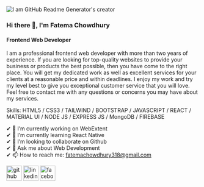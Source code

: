 ![I am GitHub Readme Generator's creator](https://i.ibb.co/mb07H2g/banner.jpg)

### Hi there 👋, I'm Fatema Chowdhury
#### Frontend Web Developer

I am a professional frontend web developer with more than two years of experience. If you are looking for top-quality websites to provide your business or products the best possible, then you have come to the right place. You will get my dedicated work as well as excellent services for your clients at a reasonable price and within deadlines. I enjoy my work and try my level best to give you exceptional customer service that you will love. Feel free to contact me with any questions or concerns you may have about my services.


Skills: HTML5 / CSS3 / TAILWIND / BOOTSTRAP / JAVASCRIPT / REACT / MATERIAL UI / NODE JS / EXPRESS JS / MongoDB / FIREBASE

✔ 🔭 I’m currently working on WebExtent <br>
✔ 🌱 I’m currently learning React Native <br>
✔ 👯 I’m looking to collaborate on Github <br>
✔ 💬 Ask me about Web Development <br>
✔ 📫 How to reach me: fatemachowdhury318@gmail.com <br>


[<img src='https://cdn.jsdelivr.net/npm/simple-icons@3.0.1/icons/github.svg' alt='github' height='40'>](https://github.com/ChowdhuryFatema)  [<img src='https://cdn.jsdelivr.net/npm/simple-icons@3.0.1/icons/linkedin.svg' alt='linkedin' height='40'>](https://www.linkedin.com/in/fatemachowdhury318/)  [<img src='https://cdn.jsdelivr.net/npm/simple-icons@3.0.1/icons/facebook.svg' alt='facebook' height='40'>](https://www.facebook.com/fatema.chowdhury.568089/)  

